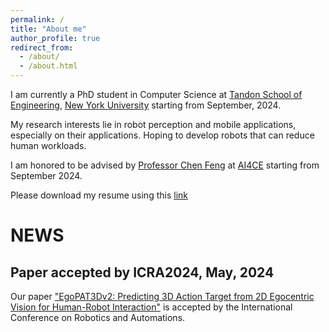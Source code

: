```yaml
---
permalink: /
title: "About me"
author_profile: true
redirect_from: 
  - /about/
  - /about.html
---
```


I am currently a PhD student in Computer Science at [Tandon School of Engineering](https://engineering.nyu.edu), [New York University](https://www.nyu.edu) starting from September, 2024.

My research interests lie in robot perception and mobile applications, especially on their applications. Hoping to develop robots that can reduce human workloads.


I am honored to be advised by [Professor Chen Feng](https://engineering.nyu.edu/faculty/chen-feng) at [AI4CE](https://ai4ce.github.io) starting from September 2024.

Please download my resume using this [link](files/CV.pdf)
# NEWS
## Paper accepted by ICRA2024, May, 2024
Our paper ["EgoPAT3Dv2: Predicting 3D Action Target from 2D Egocentric Vision for Human-Robot Interaction"](https://arxiv.org/pdf/2403.05046) is accepted by the International Conference on Robotics and Automations.
